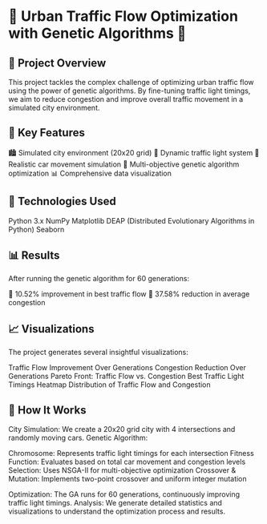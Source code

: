 # 🚦 Urban Traffic Flow Optimization with Genetic Algorithms 🧬

## 🌟 Project Overview
This project tackles the complex challenge of optimizing urban traffic flow using the power of genetic algorithms. By fine-tuning traffic light timings, we aim to reduce congestion and improve overall traffic movement in a simulated city environment.

##  🚀 Key Features

🏙️ Simulated city environment (20x20 grid)
🚥 Dynamic traffic light system
🚗 Realistic car movement simulation
🧬 Multi-objective genetic algorithm optimization
📊 Comprehensive data visualization

##  🔧 Technologies Used

Python 3.x
NumPy
Matplotlib
DEAP (Distributed Evolutionary Algorithms in Python)
Seaborn

##  📊 Results
After running the genetic algorithm for 60 generations:

🔼 10.52% improvement in best traffic flow
🔽 37.58% reduction in average congestion

## 📈 Visualizations
The project generates several insightful visualizations:

Traffic Flow Improvement Over Generations
Congestion Reduction Over Generations
Pareto Front: Traffic Flow vs. Congestion
Best Traffic Light Timings Heatmap
Distribution of Traffic Flow and Congestion

## 🧠 How It Works

City Simulation: We create a 20x20 grid city with 4 intersections and randomly moving cars.
Genetic Algorithm:

Chromosome: Represents traffic light timings for each intersection
Fitness Function: Evaluates based on total car movement and congestion levels
Selection: Uses NSGA-II for multi-objective optimization
Crossover & Mutation: Implements two-point crossover and uniform integer mutation


Optimization: The GA runs for 60 generations, continuously improving traffic light timings.
Analysis: We generate detailed statistics and visualizations to understand the optimization process and results.